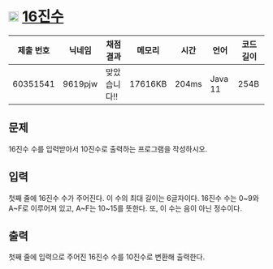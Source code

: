 # <img width="20px"  src="https://d2gd6pc034wcta.cloudfront.net/tier/4.svg" class="solvedac-tier"> [16진수](https://www.acmicpc.net/problem/1550) 

| 제출 번호 | 닉네임 | 채점 결과 | 메모리 | 시간 | 언어 | 코드 길이 |
|---|---|---|---|---|---|---|
|60351541|9619pjw|맞았습니다!! |17616KB|204ms|Java 11|254B|

## 문제
<p>16진수 수를 입력받아서 10진수로 출력하는 프로그램을 작성하시오.</p>

## 입력
<p>첫째 줄에 16진수 수가 주어진다. 이 수의 최대 길이는 6글자이다. 16진수 수는 0~9와 A~F로 이루어져 있고, A~F는 10~15를 뜻한다. 또, 이 수는 음이 아닌 정수이다.</p>

## 출력
<p>첫째 줄에 입력으로 주어진 16진수 수를 10진수로 변환해 출력한다.</p>

